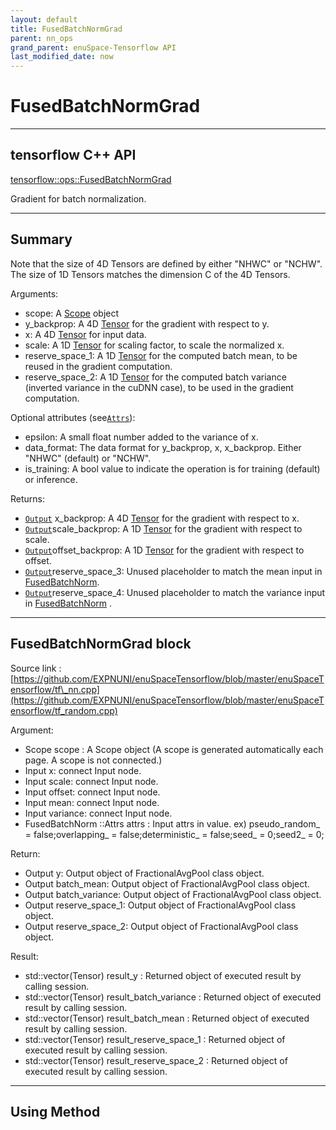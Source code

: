 ```yaml
--- 
layout: default 
title: FusedBatchNormGrad 
parent: nn_ops 
grand_parent: enuSpace-Tensorflow API 
last_modified_date: now 
--- 
```


# FusedBatchNormGrad

---

## tensorflow C++ API

[tensorflow::ops::FusedBatchNormGrad](https://www.tensorflow.org/api_docs/cc/class/tensorflow/ops/fused-batch-norm-grad)

Gradient for batch normalization.

---

## Summary

Note that the size of 4D Tensors are defined by either "NHWC" or "NCHW". The size of 1D Tensors matches the dimension C of the 4D Tensors.

Arguments:

* scope: A [Scope](https://www.tensorflow.org/api_docs/cc/class/tensorflow/scope.html#classtensorflow_1_1_scope) object
* y\_backprop: A 4D [Tensor](https://www.tensorflow.org/api_docs/cc/class/tensorflow/tensor.html#classtensorflow_1_1_tensor) for the gradient with respect to y.
* x: A 4D [Tensor](https://www.tensorflow.org/api_docs/cc/class/tensorflow/tensor.html#classtensorflow_1_1_tensor) for input data.
* scale: A 1D [Tensor](https://www.tensorflow.org/api_docs/cc/class/tensorflow/tensor.html#classtensorflow_1_1_tensor) for scaling factor, to scale the normalized x.
* reserve\_space\_1: A 1D [Tensor](https://www.tensorflow.org/api_docs/cc/class/tensorflow/tensor.html#classtensorflow_1_1_tensor) for the computed batch mean, to be reused in the gradient computation.
* reserve\_space\_2: A 1D [Tensor](https://www.tensorflow.org/api_docs/cc/class/tensorflow/tensor.html#classtensorflow_1_1_tensor) for the computed batch variance \(inverted variance in the cuDNN case\), to be used in the gradient computation.

Optional attributes \(see[`Attrs`](https://www.tensorflow.org/api_docs/cc/struct/tensorflow/ops/fused-batch-norm-grad/attrs.html#structtensorflow_1_1ops_1_1_fused_batch_norm_grad_1_1_attrs)\):

* epsilon: A small float number added to the variance of x.
* data\_format: The data format for y\_backprop, x, x\_backprop. Either "NHWC" \(default\) or "NCHW".
* is\_training: A bool value to indicate the operation is for training \(default\) or inference.

Returns:

* [`Output`](https://www.tensorflow.org/api_docs/cc/class/tensorflow/output.html#classtensorflow_1_1_output) x\_backprop: A 4D [Tensor](https://www.tensorflow.org/api_docs/cc/class/tensorflow/tensor.html#classtensorflow_1_1_tensor) for the gradient with respect to x.
* [`Output`](https://www.tensorflow.org/api_docs/cc/class/tensorflow/output.html#classtensorflow_1_1_output)scale\_backprop: A 1D [Tensor](https://www.tensorflow.org/api_docs/cc/class/tensorflow/tensor.html#classtensorflow_1_1_tensor) for the gradient with respect to scale.
* [`Output`](https://www.tensorflow.org/api_docs/cc/class/tensorflow/output.html#classtensorflow_1_1_output)offset\_backprop: A 1D [Tensor](https://www.tensorflow.org/api_docs/cc/class/tensorflow/tensor.html#classtensorflow_1_1_tensor) for the gradient with respect to offset.
* [`Output`](https://www.tensorflow.org/api_docs/cc/class/tensorflow/output.html#classtensorflow_1_1_output)reserve\_space\_3: Unused placeholder to match the mean input in [FusedBatchNorm](https://www.tensorflow.org/api_docs/cc/class/tensorflow/ops/fused-batch-norm.html#classtensorflow_1_1ops_1_1_fused_batch_norm).
* [`Output`](https://www.tensorflow.org/api_docs/cc/class/tensorflow/output.html#classtensorflow_1_1_output)reserve\_space\_4: Unused placeholder to match the variance input in [FusedBatchNorm](https://www.tensorflow.org/api_docs/cc/class/tensorflow/ops/fused-batch-norm.html#classtensorflow_1_1ops_1_1_fused_batch_norm) .

---

## FusedBatchNormGrad block

Source link : [https://github.com/EXPNUNI/enuSpaceTensorflow/blob/master/enuSpaceTensorflow/tf\_nn.cpp](https://github.com/EXPNUNI/enuSpaceTensorflow/blob/master/enuSpaceTensorflow/tf_random.cpp)

Argument:

* Scope scope : A Scope object \(A scope is generated automatically each page. A scope is not connected.\)
* Input x: connect  Input node.
* Input scale: connect  Input node.
* Input offset: connect  Input node.
* Input mean: connect  Input node.
* Input variance: connect  Input node.
* FusedBatchNorm ::Attrs attrs : Input attrs in value. 
  ex\) pseudo\_random\_ = false;overlapping\_ = false;deterministic\_ = false;seed\_ = 0;seed2\_ = 0;

Return:

* Output y: Output object of FractionalAvgPool class object.
* Output batch\_mean: Output object of FractionalAvgPool class object.
* Output batch\_variance: Output object of FractionalAvgPool class object.
* Output reserve\_space\_1: Output object of FractionalAvgPool class object.
* Output reserve\_space\_2: Output object of FractionalAvgPool class object.

Result:

* std::vector\(Tensor\) result\_y  : Returned object of executed result by calling session.
* std::vector\(Tensor\) result\_batch\_variance  : Returned object of executed result by calling session.
* std::vector\(Tensor\) result\_batch\_mean  : Returned object of executed result by calling session.
* std::vector\(Tensor\) result\_reserve\_space\_1  : Returned object of executed result by calling session.
* std::vector\(Tensor\) result\_reserve\_space\_2 : Returned object of executed result by calling session.

---

## Using Method



